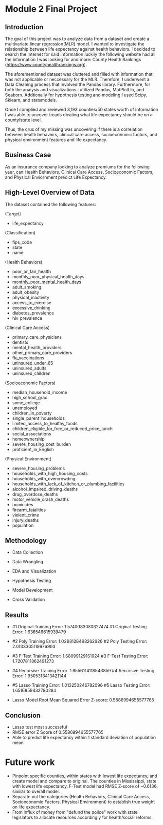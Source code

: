 # Module 2 Final Project

## Introduction

The goal of this project was to analyze data from a dataset and create a multivariate linear regression(MLR) model. I wanted to investigate the relationship between life expectancy against health behaviors. I decided to search the internet for said information luckily the following website had all the information I was looking for and more: County Health Rankings (https://www.countyhealthrankings.org). 

The aforementioned dataset was cluttered and filled with information that was not applicable or neccessary for the MLR. Therefore, I underwent a Data Cleaning process that involved the Pandas library. Furthermore, for both the analysis and visualizations I utilized Pandas, MatPlotLib, and Seaborn. Addtionally for hypothesis testing and modeling I used Scipy, Sklearn, and statsmodels. 

Once I complied and reviewed 3,193 counties/50 states worth of information I was able to uncover treads dicating what life expectancy should be on a county/state level. 

Thus, the crux of my missing was uncovering if there is a correlation between health behaviors, clinical care access, socioeconomic factors, and physical environment features and life expectancy.

## Business Case

As an insurance company looking to analyze premiums for the following year, can Health Behaviors, Clinical Care Access, Socioeconomic Factors, and Physical Enviornment predict Life Expectancy.

## High-Level Overview of Data

The dataset contained the following features:

(Target)
* life_expectancy

(Classification)
* fips_code                                                 
* state                                                     
* name   

(Health Behaviors)
* poor_or_fair_health                                       
* monthly_poor_physical_health_days                         
* monthly_poor_mental_health_days                           
* adult_smoking                                             
* adult_obesity                                             
* physical_inactivity                                       
* access_to_exercise                                        
* excessive_drinking                                        
* diabetes_prevalence                                       
* hiv_prevalence  
 
(Clinical Care Access)
* primary_care_physicians                                   
* dentists                                                  
* mental_health_providers 
* other_primary_care_providers
* flu_vaccinations  
* uninsured_under_65 
* uninsured_adults                                          
* uninsured_children  

(Socioeconomic Factors)
* median_household_income 
* high_school_grad                                          
* some_college                                              
* unemployed                                                
* children_in_poverty                                       
* single_parent_households 
* limited_access_to_healthy_foods
* children_eligible_for_free_or_reduced_price_lunch
* social_associations 
* homeownership                                             
* severe_housing_cost_burden
* proficient_in_English

(Physical Environment)
* severe_housing_problems                                   
* households_with_high_housing_costs                        
* households_with_overcrowding                              
* households_with_lack_of_kitchen_or_plumbing_facilities                                
* alcohol_impaired_driving_deaths                           
* drug_overdose_deaths                                      
* motor_vehicle_crash_deaths          
* homicides                                                 
* firearm_fatalities                                        
* violent_crime                                             
* injury_deaths                            
* population                                                


## Methodology

* Data Collection

* Data Wrangling

* EDA and Visualization

* Hypothesis Testing

* Model Development

* Cross Validation

## Results

* #1 Original Training Error:  1.5740083080327474 #1 Original Testing Error:  1.636546615939479
* #2 Poly Training Error:  1.0298128498262626 #2 Poly Testing Error:  2.0133305119976903
* #3 F-Test Training Error:  1.68099129161024 #3 F-Test Testing Error:  1.7207811862491273
* #4 Recursive Training Error:  1.6556114118543859 #4 Recursive Testing Error:  1.9505313413421144
* #5 Lasso Training Error:  1.013250246782096 #5 Lasso Testing Error:  1.6516859432780284

* Lasso Model Root Mean Squared Error Z-score: 0.5586994655577765

## Conclusion 

* Lasso test most successful
* RMSE error Z Score of 0.5586994655577765
* Able to predict life expectancy within 1 standard deviation of population mean

# Future work

* Pinpoint specific counties, within states with lowest life expectancy, and create model and compare to original.
The counties in Mississippi, state with lowest life expectancy, F-Test model had RMSE Z-score of ~0.6136, similar to   overall model. 
* Separate out the categories (Health Behaviors, Clinical Care Access, Socioeconomic Factors, Physical Environment) to establish true weight on life expectancy.
* From influx of money from "defund the police" work with state legislators to allocate resources accordingly for health/social reforms.
    